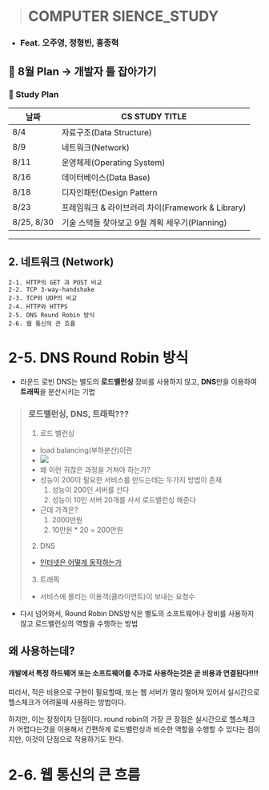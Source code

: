 > # COMPUTER SIENCE_STUDY
- ### Feat. 오주영, 정형빈, 홍종혁

## 🚩 8월 Plan -> 개발자 틀 잡아가기
### 🚩 Study Plan

|날짜|CS STUDY TITLE|
|---|---|
|8/4|자료구조(Data Structure)|
|8/9|네트워크(Network)|
|8/11|운영체제(Operating System)|
|8/16|데이터베이스(Data Base)|
|8/18|디자인패턴(Design Pattern|
|8/23|프레임워크 & 라이브러리 차이(Framework & Library)|
|8/25, 8/30| 기술 스택들 찾아보고 9월 계획 세우기(Planning)|

---

## 2. 네트워크 (Network)

	2-1. HTTP의 GET 과 POST 비교
	2-2. TCP 3-way-handshake
	2-3. TCP와 UDP의 비교
	2-4. HTTP와 HTTPS
	2-5. DNS Round Robin 방식
	2-6. 웹 통신의 큰 흐름

# 2-5. DNS Round Robin 방식

- 라운드 로빈 DNS는 별도의 **로드밸런싱** 장비를 사용하지 않고, **DNS**만을 이용하여 **트래픽**을 분산시키는 기법

> ### 로드밸런싱, DNS, 트래픽???
> 1. 로드 밸런싱
> 	- load balancing(부하분산)이란 
> 	- <img src="https://user-images.githubusercontent.com/50273712/140634974-ff0038af-e9b6-48ef-a565-1d454f32377c.png">
>   - 왜 이런 귀찮은 과정을 거쳐야 하는가?
>   - 성능이 200이 필요한 서비스를 만드는데는 두가지 방법이 존재
>     1. 성능이 200인 서버를 산다
>     2. 성능이 10인 서버 20개를 사서 로드밸런싱 해준다
>   - 근데 가격은?
>     1. 2000만원
>     2. 10만원 * 20 = 200만원
>
> 2. DNS
>   - [인터넷은 어떻게 동작하는가](https://velog.io/@dreamjh/%EC%9D%B8%ED%84%B0%EB%84%B7%EC%9D%80-%EC%96%B4%EB%96%BB%EA%B2%8C-%EB%8F%99%EC%9E%91%ED%95%98%EB%8A%94%EA%B0%80)
> 3. 트래픽
>   - 서비스에 몰리는 이용객(클라이언트)이 보내는 요청수

- 다시 넘어와서, Round Robin DNS방식은 별도의 소프트웨어나 장비를 사용하지 않고 로드밸런싱의 역할을 수행하는 방법

## 왜 사용하는데?

#### 개발에서 특정 하드웨어 또는 소프트웨어를 추가로 사용하는것은 곧 비용과 연결된다!!!!

따라서, 적은 비용으로 구현이 필요할때, 또는 웹 서버가 멀리 떨어져 있어서 실시간으로 헬스체크가 어려울때 사용하는 방법이다. 

하지만, 이는 장정이자 단점이다.
round robin의 가장 큰 장점은 실시간으로 헬스체크가 어렵다는것을 이용해서 간편하게 로드밸런싱과 비슷한 역할을 수행할 수 있다는 점이지만, 이것이 단점으로 작용하기도 한다.

# 2-6. 웹 통신의 큰 흐름

